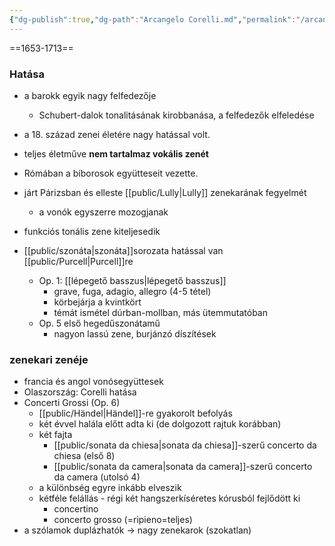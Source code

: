 ```yaml
---
{"dg-publish":true,"dg-path":"Arcangelo Corelli.md","permalink":"/arcangelo-corelli/"}
---
```


==1653-1713==
### Hatása
- a barokk egyik nagy felfedezője
	- Schubert-dalok tonalitásának kirobbanása, a felfedezők elfeledése 
- a 18. század zenei életére nagy hatással volt.
- teljes életműve **nem tartalmaz vokális zenét**
- Rómában a bíborosok együtteseit vezette.
- járt Párizsban és elleste [[public/Lully\|Lully]] zenekarának fegyelmét
	- a vonók egyszerre mozogjanak
- funkciós tonális zene kiteljesedik
	
- [[public/szonáta\|szonáta]]sorozata hatással van [[public/Purcell\|Purcell]]re
	* Op. 1: [[lépegető basszus\|lépegető basszus]]
		* grave, fuga, adagio, allegro (4-5 tétel)
		* körbejárja a kvintkört
		* témát ismétel dúrban-mollban, más ütemmutatóban
	- Op. 5 első hegedűszonátamű
		- nagyon lassú zene, burjánzó díszítések
	
### zenekari zenéje
- francia és angol vonósegyüttesek
- Olaszország: Corelli hatása
- Concerti Grossi (Op. 6)
	- [[public/Händel\|Händel]]-re gyakorolt befolyás
	- két évvel halála előtt adta ki (de dolgozott rajtuk korábban)
	- két fajta
		- [[public/sonata da chiesa\|sonata da chiesa]]-szerű concerto da chiesa (első 8)
		- [[public/sonata da camera\|sonata da camera]]-szerű concerto da camera (utolsó 4)
	- a különbség egyre inkább elveszik
	- kétféle felállás - régi két hangszerkíséretes kórusból fejlődött ki
		- concertino
		- concerto grosso (=ripieno=teljes)
- a szólamok duplázhatók -> nagy zenekarok (szokatlan)